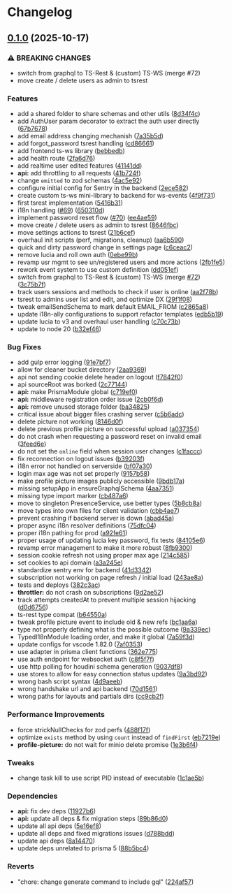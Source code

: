 # Changelog

## [0.1.0](https://github.com/ved-websites/fullstacked/compare/api-v0.0.1...api-v0.1.0) (2025-10-17)


### ⚠ BREAKING CHANGES

* switch from graphql to TS-Rest & (custom) TS-WS (merge #72)
* move create / delete users as admin to tsrest

### Features

* add a shared folder to share schemas and other utils ([8d34f4c](https://github.com/ved-websites/fullstacked/commit/8d34f4c0055fc9cf59a13c3228cc0eec2d31c46f))
* add AuthUser param decorator to extract the auth user directly ([67b7678](https://github.com/ved-websites/fullstacked/commit/67b7678a9cb6e5fbed638b986730650c790a10b2))
* add email address changing mechanish ([7a35b5d](https://github.com/ved-websites/fullstacked/commit/7a35b5d5ed38972fcaab3d221e1be4de6e545c99))
* add forgot_password tsrest handling ([cd86661](https://github.com/ved-websites/fullstacked/commit/cd866614ccfec5c7e26dbe5034252e8f632747d5))
* add frontend ts-ws library ([bebbedb](https://github.com/ved-websites/fullstacked/commit/bebbedb7d94a8f96a5dcf70bf15e7a02f6cea88e))
* add health route ([2fa6d76](https://github.com/ved-websites/fullstacked/commit/2fa6d766c53adc66d5901c0a33a6cbf05baabf1c))
* add realtime user edited features ([41141dd](https://github.com/ved-websites/fullstacked/commit/41141dd7322d8752298aa8fe7d679f09362822b7))
* **api:** add throttling to all requests ([41b724f](https://github.com/ved-websites/fullstacked/commit/41b724fc959d50c34b399ca3317a855b3d6798c7))
* change `emitted` to zod schemas ([4ac5e92](https://github.com/ved-websites/fullstacked/commit/4ac5e9245bf2d6fe186724247cf61b5f491200b2))
* configure initial config for Sentry in the backend ([2ece582](https://github.com/ved-websites/fullstacked/commit/2ece582e04ae9c19b62aa8d2cd48c3648dd797ac))
* create custom ts-ws mini-library to backend for ws-events ([4f9f731](https://github.com/ved-websites/fullstacked/commit/4f9f731428c4127b47d0efa440730baccd836ff6))
* first tsrest implementation ([5416b31](https://github.com/ved-websites/fullstacked/commit/5416b313c5a140e216da1aeaca5065493d53d79c))
* i18n handling ([#69](https://github.com/ved-websites/fullstacked/issues/69)) ([650310d](https://github.com/ved-websites/fullstacked/commit/650310d7a39b0169872435628d07dec93b21df05))
* implement password reset flow ([#70](https://github.com/ved-websites/fullstacked/issues/70)) ([ee4ae59](https://github.com/ved-websites/fullstacked/commit/ee4ae59a506ce3c946ec025276fe8014542fa6ff))
* move create / delete users as admin to tsrest ([8646fbc](https://github.com/ved-websites/fullstacked/commit/8646fbc52898e1f144e8acd50eb93fa5d4be3273))
* move settings actions to tsrest ([21b6cef](https://github.com/ved-websites/fullstacked/commit/21b6cef96c72f53cc59fbd7d142d038a14f427ca))
* overhaul init scripts (perf, migrations, cleanup) ([aa6b590](https://github.com/ved-websites/fullstacked/commit/aa6b5903e60d8e503500bd5f7dd1625b25be553b))
* quick and dirty password change in settings page ([c6ceac2](https://github.com/ved-websites/fullstacked/commit/c6ceac2e452fb62808f1bc1ff67042549ec08dbb))
* remove lucia and roll own auth ([0ebe99b](https://github.com/ved-websites/fullstacked/commit/0ebe99b34294dae24b784b74bc1b413cf3b4eee1))
* revamp usr mgmt to see un/registered users and more actions ([2fb1fe5](https://github.com/ved-websites/fullstacked/commit/2fb1fe5e689ef76718acd16a98ebe9f0a4c6ab64))
* rework event system to use custom definition ([dd051ef](https://github.com/ved-websites/fullstacked/commit/dd051ef540689c149081ad234aff23bd7dcb3cb0))
* switch from graphql to TS-Rest & (custom) TS-WS (merge [#72](https://github.com/ved-websites/fullstacked/issues/72)) ([3c75b7f](https://github.com/ved-websites/fullstacked/commit/3c75b7f0b905e99864203d035875671635174ab4))
* track users sessions and methods to check if user is online ([aa2f78b](https://github.com/ved-websites/fullstacked/commit/aa2f78bd8c6bb38bb8d7f1585b64746f1b4282a2))
* tsrest to admins user list and edit, and optimize DX ([29f1f08](https://github.com/ved-websites/fullstacked/commit/29f1f087e0adfd30ccc93f07bae007631a8dc611))
* tweak emailSendSchema to mark default EMAIL_FROM ([c2865a8](https://github.com/ved-websites/fullstacked/commit/c2865a81c104d6f10c813dd4bf946e14a92eb222))
* update i18n-ally configurations to support refactor templates ([edb5b19](https://github.com/ved-websites/fullstacked/commit/edb5b19680315187e2e067e604b15c41d75f588a))
* update lucia to v3 and overhaul user handling ([c70c73b](https://github.com/ved-websites/fullstacked/commit/c70c73b5b6c1a86956995cbc38cee61b6d4783d0))
* update to node 20 ([b32ef46](https://github.com/ved-websites/fullstacked/commit/b32ef466befbc7d6ed7ffdc54dd6f243a1c92ad2))


### Bug Fixes

* add gulp error logging ([91e7bf7](https://github.com/ved-websites/fullstacked/commit/91e7bf746646f7887bc6f1e0aa0aa03f25d7279c))
* allow for cleaner bucket directory ([2aa9369](https://github.com/ved-websites/fullstacked/commit/2aa936949d0ee2541988260da06eaf18501304b3))
* api not sending cookie delete header on logout ([f7842f0](https://github.com/ved-websites/fullstacked/commit/f7842f02d5ce4cf91faabbe1cdc3f8cd6937d7a4))
* api sourceRoot was borked ([2c77144](https://github.com/ved-websites/fullstacked/commit/2c77144ca5a3e868e76665670f30bd2d7d10647e))
* **api:** make PrismaModule global ([c719ef0](https://github.com/ved-websites/fullstacked/commit/c719ef03373dddaed7ae8f14ba45e8c03fb90680))
* **api:** middleware registration order issue ([2cb0f6d](https://github.com/ved-websites/fullstacked/commit/2cb0f6de0099241e3cfdaa407ea4000ef937b624))
* **api:** remove unused storage folder ([ba34825](https://github.com/ved-websites/fullstacked/commit/ba348251d5c5de2850d2e474256e592d61e4c63a))
* critical issue about bigger files crashing server ([c5b6adc](https://github.com/ved-websites/fullstacked/commit/c5b6adc6a101fea059c0583304f7493a37956580))
* delete picture not working ([8146d0f](https://github.com/ved-websites/fullstacked/commit/8146d0f78261b63a1353014e06c8ed150161e92a))
* delete previous profile picture on successful upload ([a037354](https://github.com/ved-websites/fullstacked/commit/a0373545a8e8a1cad879755a2078bdb1dfd5d5f8))
* do not crash when requesting a password reset on invalid email ([3feed6e](https://github.com/ved-websites/fullstacked/commit/3feed6ebda73cbf8ff425958a495db1a76418146))
* do not set the `online` field when session user changes ([c1faccc](https://github.com/ved-websites/fullstacked/commit/c1facccc97fe67aa89f6456d9eddea824fd8a73d))
* fix reconnection on logout issues ([b39203f](https://github.com/ved-websites/fullstacked/commit/b39203f7f428d8d5cdf9beceb0bdb3d5a6f3b733))
* i18n error not handled on serverside ([bf07a30](https://github.com/ved-websites/fullstacked/commit/bf07a30e41f915f72d89a9fdc2575a076e172329))
* login max age was not set properly ([9157b58](https://github.com/ved-websites/fullstacked/commit/9157b58b4755042b08da6884cf35b8766f2baf67))
* make profile picture images publicly accessible ([9bdb17a](https://github.com/ved-websites/fullstacked/commit/9bdb17aae0963e25bc58e2faca719b4113e9dd9b))
* missing setupApp in ensureGraphqlSchema ([4aa7351](https://github.com/ved-websites/fullstacked/commit/4aa7351302f7f371e24aea3ee478f1c8a77aea48))
* missing type import marker ([cb487a6](https://github.com/ved-websites/fullstacked/commit/cb487a64cf0b0e9109bce7430569822d895c8cf2))
* move to singleton PresenceService, use better types ([5b8cb8a](https://github.com/ved-websites/fullstacked/commit/5b8cb8abefed92adadf218d09bea5348c60d0dac))
* move types into own files for client validation ([cbb4ae7](https://github.com/ved-websites/fullstacked/commit/cbb4ae7bbf54087b68d9c913310094a506f4e88c))
* prevent crashing if backend server is down ([abad45a](https://github.com/ved-websites/fullstacked/commit/abad45ab2d9b2e91ca5b04d406de830bb72ddc95))
* proper async i18n resolver definitions ([75dfc04](https://github.com/ved-websites/fullstacked/commit/75dfc044a18ea6ea5819f22716ef09a9bb91b091))
* proper i18n pathing for prod ([a92fe61](https://github.com/ved-websites/fullstacked/commit/a92fe6119318ae86e26562cfe4bd8fe1c1bd8322))
* proper usage of updating lucia key password, fix tests ([84105e6](https://github.com/ved-websites/fullstacked/commit/84105e67b6b6966115db43ebb76b3ae277bd7fa8))
* revamp error management to make it more robust ([8fb9300](https://github.com/ved-websites/fullstacked/commit/8fb930052d6f6fd674709fa2616ab4fd3d6594ca))
* session cookie refresh not using proper max age ([214c585](https://github.com/ved-websites/fullstacked/commit/214c585b49c4bdf66d4c40485177b11a8d763d83))
* set cookies to api domain ([a3a245e](https://github.com/ved-websites/fullstacked/commit/a3a245ea5d007c0a9bddf76a6093151810b44714))
* standardize sentry env for backend ([41d3342](https://github.com/ved-websites/fullstacked/commit/41d33427f5e498fcf8b3ed56e10b7a23c9b257a3))
* subscription not working on page refresh / initial load ([243ae8a](https://github.com/ved-websites/fullstacked/commit/243ae8af44be56b9c7af2abbd1bd959ca23d2b28))
* tests and deploys ([382c3ac](https://github.com/ved-websites/fullstacked/commit/382c3acb762b7d44e4f71291901499a4ce2180c4))
* **throttler:** do not crash on subscriptions ([9d2ae52](https://github.com/ved-websites/fullstacked/commit/9d2ae5243261f238897bb7eec2714ad15d432f5e))
* track attempts createdAt to prevent multiple session hijacking ([d0d6756](https://github.com/ved-websites/fullstacked/commit/d0d67562962f4bb8e3e77ec09256cd8583f9c14a))
* ts-rest type compat ([b64550a](https://github.com/ved-websites/fullstacked/commit/b64550ab93200cf5e314766e8b6dc4df615c2bd8))
* tweak profile picture event to include old & new refs ([bc1aa6a](https://github.com/ved-websites/fullstacked/commit/bc1aa6abedd71755480b8fcead2f92a6db7d609a))
* type not properly defining what is the possible outcome ([9a339ec](https://github.com/ved-websites/fullstacked/commit/9a339ec10ecf32cba22c16b65e3fd8be9e4c793e))
* TypedI18nModule loading order, and make it global ([7a59f3d](https://github.com/ved-websites/fullstacked/commit/7a59f3d47ec25a2af9a932e5895e59ed3ff2eda7))
* update configs for vscode 1.82.0 ([7af0353](https://github.com/ved-websites/fullstacked/commit/7af03539e996340a31a3e7c5593cdfd37ad996b4))
* use adapter in prisma client functions ([362e775](https://github.com/ved-websites/fullstacked/commit/362e775d87f28c046210184fb2646bc2b9be3025))
* use auth endpoint for websocket auth ([c8f5f7f](https://github.com/ved-websites/fullstacked/commit/c8f5f7fa8e7a19908e2edb0fd52553aed49672f8))
* use http polling for houdini schema generation ([9037df8](https://github.com/ved-websites/fullstacked/commit/9037df887ce53bec0ca1ed3604581e3f35ce581a))
* use stores to allow for easy connection status updates ([9a3bd92](https://github.com/ved-websites/fullstacked/commit/9a3bd92193b1cf363d82c48df1e9c3255968c035))
* wrong bash script syntax ([4d9aeeb](https://github.com/ved-websites/fullstacked/commit/4d9aeeb69b6d51a3a42e49ad5c083e182025d311))
* wrong handshake url and api backend ([70d1561](https://github.com/ved-websites/fullstacked/commit/70d156163b154553029a259839dde94a95fb9ffa))
* wrong paths for layouts and partials dirs ([cc9cb2f](https://github.com/ved-websites/fullstacked/commit/cc9cb2f3eb99e4d45a6cd5cef79ce7301ffed8af))


### Performance Improvements

* force strickNullChecks for zod perfs ([488f17f](https://github.com/ved-websites/fullstacked/commit/488f17f589cb2bafd765f1cf368fa3d07bd71372))
* optimize `exists` method by using `count` instead of `findFirst` ([eb7219e](https://github.com/ved-websites/fullstacked/commit/eb7219ea483390690d30107852178b29b95c1262))
* **profile-picture:** do not wait for minio delete promise ([1e3b6f4](https://github.com/ved-websites/fullstacked/commit/1e3b6f433d16f2e79750455df644694197881a64))


### Tweaks

* change task kill to use script PID instead of executable ([1c1ae5b](https://github.com/ved-websites/fullstacked/commit/1c1ae5bce44885e0cfac3993f737a1832b3b2b25))


### Dependencies

* **api:** fix dev deps ([11927b6](https://github.com/ved-websites/fullstacked/commit/11927b62ac4a0d2507e51d79072f03fc1f9a635c))
* **api:** update all deps & fix migration steps ([89b86d0](https://github.com/ved-websites/fullstacked/commit/89b86d05da8681ede6acf3ecb18986ab1855a9a1))
* update all api deps ([5e16ef8](https://github.com/ved-websites/fullstacked/commit/5e16ef8dfa6246559d18a8c0e24f308d685e1770))
* update all deps and fixed migrations issues ([d788bdd](https://github.com/ved-websites/fullstacked/commit/d788bdd23a794866bebea150b2529fc4fc874973))
* update api deps ([8a14470](https://github.com/ved-websites/fullstacked/commit/8a1447002fd21e20cc82935a37437e7cae1f7152))
* update deps unrelated to prisma 5 ([88b5bc4](https://github.com/ved-websites/fullstacked/commit/88b5bc47b17a18275499dc076beed2e462eb49b9))


### Reverts

* "chore: change generate command to include gql" ([224af57](https://github.com/ved-websites/fullstacked/commit/224af57e811801d626d10a2178c9c08cb26fde3e))
